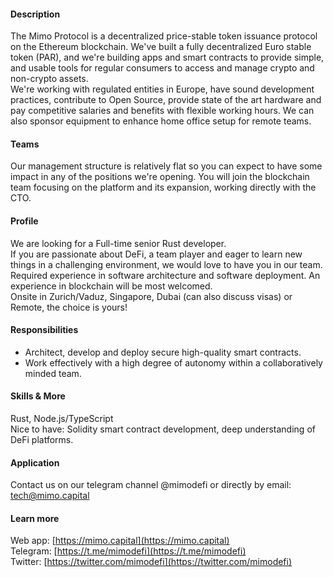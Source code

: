
#### Description    
The Mimo Protocol is a decentralized price-stable token issuance protocol on the Ethereum blockchain. We've built a fully decentralized Euro stable token (PAR), and we're building apps and smart contracts to provide simple, and usable tools for regular consumers to access and manage crypto and non-crypto assets.     
We're working with regulated entities in Europe, have sound development practices, contribute to Open Source, provide state of the art hardware and pay competitive salaries and benefits with flexible working hours. We can also sponsor equipment to enhance home office setup for remote teams.

#### Teams    
Our management structure is relatively flat so you can expect to have some impact in any of the positions we're opening. You will join the blockchain team focusing on the platform and its expansion, working directly with the CTO.

#### Profile    
We are looking for a Full-time senior Rust developer.    
If you are passionate about DeFi, a team player and eager to learn new things in a challenging environment, we would love to have you in our team.    
Required experience in software architecture and software deployment. An experience in blockchain will be most welcomed.  
Onsite in Zurich/Vaduz, Singapore, Dubai (can also discuss visas) or Remote, the choice is yours!

#### Responsibilities    
- Architect, develop and deploy secure high-quality smart contracts.  
- Work effectively with a high degree of autonomy within a collaboratively minded team.

#### Skills & More    
Rust, Node.js/TypeScript   
Nice to have: Solidity smart contract development, deep understanding of DeFi platforms.

#### Application    
Contact us on our telegram channel @mimodefi or directly by email: tech@mimo.capital

#### Learn more  
Web app: [https://mimo.capital](https://mimo.capital)  
Telegram: [https://t.me/mimodefi](https://t.me/mimodefi)  
Twitter: [https://twitter.com/mimodefi](https://twitter.com/mimodefi)
